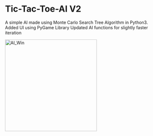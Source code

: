 # Tic-Tac-Toe-AI V2

A simple AI made using Monte Carlo Search Tree Algorithm in Python3.
Added UI using PyGame Library
Updated AI functions for slightly faster iteration

<img width="302" alt="AI_Win" src="https://github.com/NitishGupta2306/Tic-Tac-Toe-AI/assets/76141111/b74a1055-7dd4-42d1-a36a-b753211828e8">
